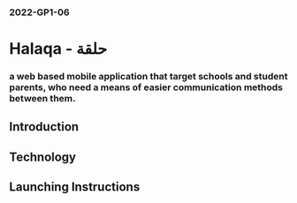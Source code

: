 ### 2022-GP1-06
# Halaqa - حلقة
### a web based mobile application that target schools and student parents, who need a means of easier communication methods between them.




## Introduction



## Technology



## Launching Instructions
